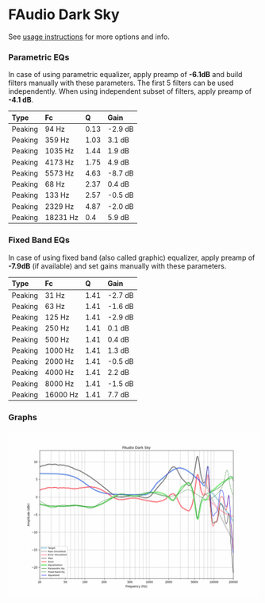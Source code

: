 # FAudio Dark Sky
See [usage instructions](https://github.com/jaakkopasanen/AutoEq#usage) for more options and info.

### Parametric EQs
In case of using parametric equalizer, apply preamp of **-6.1dB** and build filters manually
with these parameters. The first 5 filters can be used independently.
When using independent subset of filters, apply preamp of **-4.1 dB**.

| Type    | Fc       |    Q | Gain    |
|:--------|:---------|:-----|:--------|
| Peaking | 94 Hz    | 0.13 | -2.9 dB |
| Peaking | 359 Hz   | 1.03 | 3.1 dB  |
| Peaking | 1035 Hz  | 1.44 | 1.9 dB  |
| Peaking | 4173 Hz  | 1.75 | 4.9 dB  |
| Peaking | 5573 Hz  | 4.63 | -8.7 dB |
| Peaking | 68 Hz    | 2.37 | 0.4 dB  |
| Peaking | 133 Hz   | 2.57 | -0.5 dB |
| Peaking | 2329 Hz  | 4.87 | -2.0 dB |
| Peaking | 18231 Hz | 0.4  | 5.9 dB  |

### Fixed Band EQs
In case of using fixed band (also called graphic) equalizer, apply preamp of **-7.9dB**
(if available) and set gains manually with these parameters.

| Type    | Fc       |    Q | Gain    |
|:--------|:---------|:-----|:--------|
| Peaking | 31 Hz    | 1.41 | -2.7 dB |
| Peaking | 63 Hz    | 1.41 | -1.6 dB |
| Peaking | 125 Hz   | 1.41 | -2.9 dB |
| Peaking | 250 Hz   | 1.41 | 0.1 dB  |
| Peaking | 500 Hz   | 1.41 | 0.4 dB  |
| Peaking | 1000 Hz  | 1.41 | 1.3 dB  |
| Peaking | 2000 Hz  | 1.41 | -0.5 dB |
| Peaking | 4000 Hz  | 1.41 | 2.2 dB  |
| Peaking | 8000 Hz  | 1.41 | -1.5 dB |
| Peaking | 16000 Hz | 1.41 | 7.7 dB  |

### Graphs
![](./FAudio%20Dark%20Sky.png)